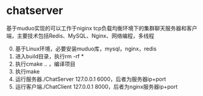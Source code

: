 # chatserver
基于muduo实现的可以工作于niginx tcp负载均衡环境下的集群聊天服务器和客户端，主要技术包括Redis、MySQL、Nginx、网络编程，多线程

0. 基于Linux环境，必要安装muduo库，mysql，nginx，redis
1. 进入build目录，执行rm -rf *
2. 执行cmake .. ，编译项目
3. 执行make
4. 运行服务器./ChatServer 127.0.0.1 6000，后者为服务器ip+port
5. 运行客户端./ChatClient 127.0.0.1 8000，后者为nginx服务器ip+port
